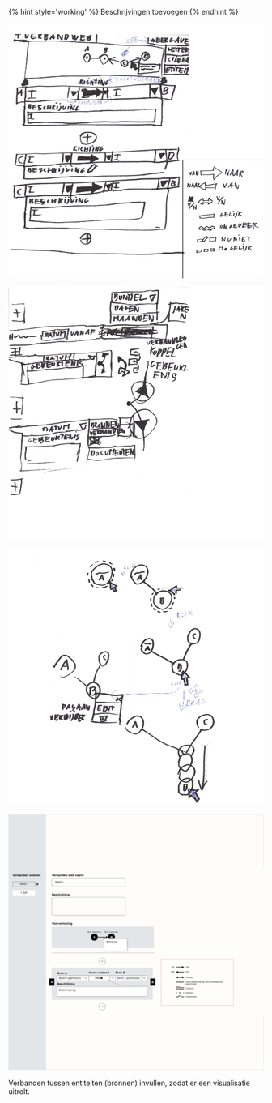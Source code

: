 {% hint style='working' %}
Beschrijvingen toevoegen
{% endhint %}


![](content/verbanden/schetsen3.png)

![](content/verbanden/schetsen4.png)

![](content/verbanden/schetsen5.png)

![Verbanden](content/designs5.png)

Verbanden tussen entiteiten (bronnen) invullen, zodat er een visualisatie uitrolt.
